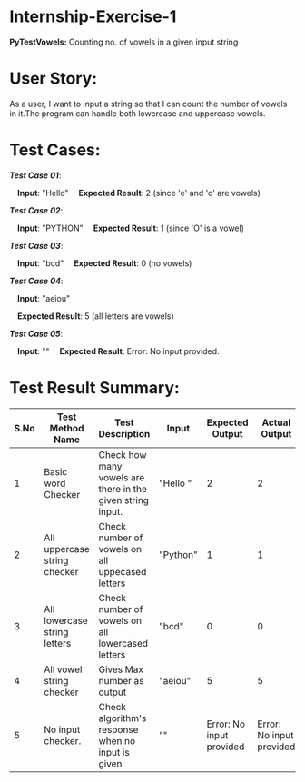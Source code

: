 # Internship-Exercise-1
  **PyTestVowels:**
Counting no. of vowels in a given input string

# User Story:
As a user, I want to input a string so that I can count the number of vowels in it.The program can handle both lowercase and uppercase vowels.

# Test Cases:
***Test Case 01***:

&emsp;**Input**: "Hello"
&emsp;**Expected Result**: 2 (since 'e' and 'o' are vowels)

***Test Case 02***:
 
&emsp;**Input**:  "PYTHON" 
&emsp;**Expected Result**: 1 (since 'O' is a vowel)

***Test Case 03***:
 
&emsp;**Input**: "bcd"
&emsp;**Expected Result**:  0 (no vowels)

***Test Case 04***:

&emsp;**Input**: "aeiou" 

&emsp;**Expected Result**: 5  (all letters are vowels)

***Test Case 05***:

&emsp;**Input**: ""
&emsp;**Expected Result**: Error: No input provided.

# Test Result Summary:
| S.No 	| Test Method Name                     	| Test Description                                                                                                                     	| Input                          	| Expected Output 	| Actual Output 	|
|------	|--------------------------------------	|--------------------------------------------------------------------------------------------------------------------------------------	|--------------------------------	|-----------------	|---------------	|
|   1  	| Basic word Checker                	| Check how many vowels are there in the given string input. 	| "Hello "          	| 2            	| 2        	|
|   2  	| All uppercase string checker    	| Check number of vowels on all uppecased letters                                                           	| "Python"            	| 1           	| 1        	|
|   3  	| All lowercase string letters       	| Check number of vowels on all lowercased letters                                                  	| "bcd" 	| 0           	| 0         	|
|   4  	| All vowel string checker          	| Gives Max number as output                                                                    	| "aeiou"  	|5            	| 5          	|
|   5  	| No input checker. 	| Check algorithm's response when no input is given                                     	| ""                  	| Error: No input provided          	| Error: No input provided        	|
